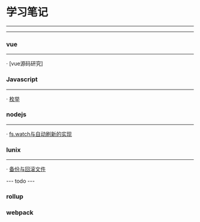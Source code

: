 # 学习笔记

---
---


### vue
---

· [vue源码研究]


### Javascript
---

· [枚举](/201711/enmuerable.md)

### nodejs
---

· [fs.watch与自动刷新的实现](/201903/watchFile.md)


### lunix
---

· [备份与回滚文件](/201711/copyandroll.md)



--- todo ---

### rollup

### webpack


